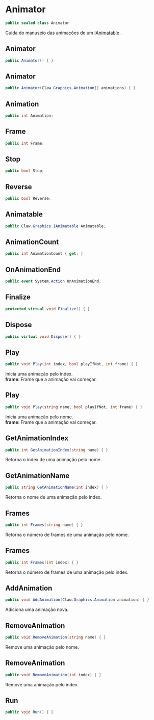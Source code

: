 # Animator
```csharp
public sealed class Animator
```
Cuida do manuseio das animações de um [IAnimatable](/Claw/Graphics/IAnimatable.md#IAnimatable) .<br />
## Animator
```csharp
public Animator() { }
```
## Animator
```csharp
public Animator(Claw.Graphics.Animation[] animations) { }
```
## Animation
```csharp
public int Animation;
```
## Frame
```csharp
public int Frame;
```
## Stop
```csharp
public bool Stop;
```
## Reverse
```csharp
public bool Reverse;
```
## Animatable
```csharp
public Claw.Graphics.IAnimatable Animatable;
```
## AnimationCount
```csharp
public int AnimationCount { get; } 
```
## OnAnimationEnd
```csharp
public event System.Action OnAnimationEnd;
```
## Finalize
```csharp
protected virtual void Finalize() { }
```
## Dispose
```csharp
public virtual void Dispose() { }
```
## Play
```csharp
public void Play(int index, bool playIfNot, int frame) { }
```
Inicia uma animação pelo index.<br />
**frame**: Frame que a animação vai começar.<br />
## Play
```csharp
public void Play(string name, bool playIfNot, int frame) { }
```
Inicia uma animação pelo nome.<br />
**frame**: Frame que a animação vai começar.<br />
## GetAnimationIndex
```csharp
public int GetAnimationIndex(string name) { }
```
Retorna o index de uma animação pelo nome.<br />
## GetAnimationName
```csharp
public string GetAnimationName(int index) { }
```
Retorna o nome de uma animação pelo index.<br />
## Frames
```csharp
public int Frames(string name) { }
```
Retorna o número de frames de uma animação pelo nome.<br />
## Frames
```csharp
public int Frames(int index) { }
```
Retorna o número de frames de uma animação pelo index.<br />
## AddAnimation
```csharp
public void AddAnimation(Claw.Graphics.Animation animation) { }
```
Adiciona uma animação nova.<br />
## RemoveAnimation
```csharp
public void RemoveAnimation(string name) { }
```
Remove uma animação pelo nome.<br />
## RemoveAnimation
```csharp
public void RemoveAnimation(int index) { }
```
Remove uma animação pelo index.<br />
## Run
```csharp
public void Run() { }
```
